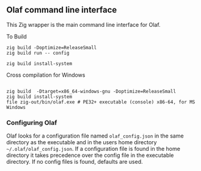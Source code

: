 ## Olaf command line interface

This Zig wrapper is the main command line interface for Olaf. 

To Build
````
zig build -Doptimize=ReleaseSmall
zig build run -- config

zig build install-system

````

Cross compilation for Windows

````

zig build  -Dtarget=x86_64-windows-gnu -Doptimize=ReleaseSmall
zig build install-system
file zig-out/bin/olaf.exe # PE32+ executable (console) x86-64, for MS Windows
````

### Configuring Olaf

Olaf looks for a configuration file named `olaf_config.json` in the same directory as the executable and in the users home directory `~/.olaf/olaf_config.json`. If a configuration file is found in the home directory it takes precedence over the config file in the executable directory. If no config files is found, defaults are used.


